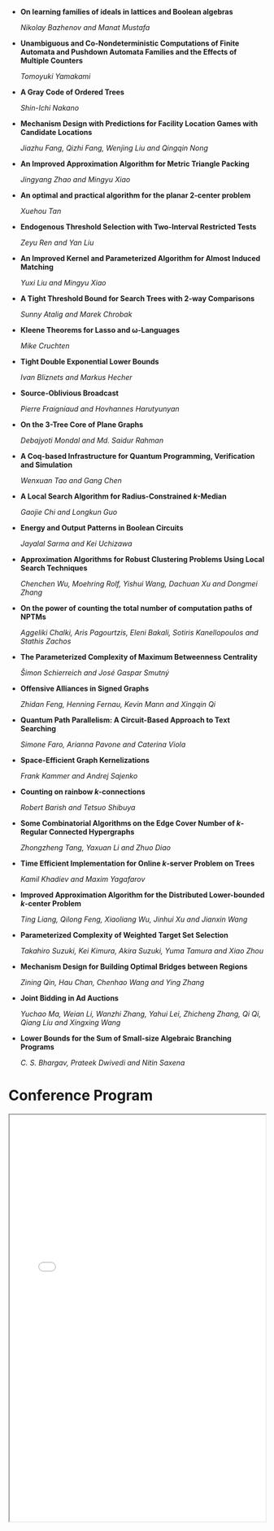 - **On learning families of ideals in lattices and Boolean algebras**

	 *Nikolay Bazhenov and Manat Mustafa* 

- **Unambiguous and Co-Nondeterministic Computations of Finite Automata and Pushdown Automata Families and the Effects of Multiple Counters**

	 *Tomoyuki Yamakami* 

- **A Gray Code of Ordered Trees**

	 *Shin-Ichi Nakano* 

- **Mechanism Design with Predictions for Facility Location Games with Candidate Locations**

	 *Jiazhu Fang, Qizhi Fang, Wenjing Liu and Qingqin Nong* 

- **An Improved Approximation Algorithm for Metric Triangle Packing**

	 *Jingyang Zhao and Mingyu Xiao* 

- **An optimal and practical algorithm for the planar 2-center problem**

	 *Xuehou Tan* 

- **Endogenous Threshold Selection with Two-Interval Restricted Tests**

	 *Zeyu Ren and Yan Liu* 

- **An Improved Kernel and Parameterized Algorithm for Almost Induced Matching**

	 *Yuxi Liu and Mingyu Xiao* 

- **A Tight Threshold Bound for Search Trees with 2-way Comparisons**

	 *Sunny Atalig and Marek Chrobak* 

- **Kleene Theorems for Lasso and ω-Languages**

	 *Mike Cruchten* 

- **Tight Double Exponential Lower Bounds**

	 *Ivan Bliznets and Markus Hecher* 

- **Source-Oblivious Broadcast**

	 *Pierre Fraigniaud and Hovhannes Harutyunyan* 

- **On the 3-Tree Core of Plane Graphs**

	 *Debajyoti Mondal and Md. Saidur Rahman* 

- **A Coq-based Infrastructure for Quantum Programming, Verification and Simulation**

	 *Wenxuan Tao and Gang Chen* 

- **A Local Search Algorithm for Radius-Constrained $k$-Median**

	 *Gaojie Chi and Longkun Guo* 

- **Energy and Output Patterns in Boolean Circuits**

	 *Jayalal Sarma and Kei Uchizawa* 

- **Approximation Algorithms for Robust Clustering Problems Using Local Search Techniques**

	 *Chenchen Wu, Moehring Rolf, Yishui Wang, Dachuan Xu and Dongmei Zhang* 

- **On the power of counting the total number of computation paths of NPTMs**

	 *Aggeliki Chalki, Aris Pagourtzis, Eleni Bakali, Sotiris Kanellopoulos and Stathis Zachos* 

- **The Parameterized Complexity of Maximum Betweenness Centrality**

	 *Šimon Schierreich and José Gaspar Smutný* 

- **Offensive Alliances in Signed Graphs**

	 *Zhidan Feng, Henning Fernau, Kevin Mann and Xingqin Qi* 

- **Quantum Path Parallelism: A Circuit-Based Approach to Text Searching**

	 *Simone Faro, Arianna Pavone and Caterina Viola* 

- **Space-Efficient Graph Kernelizations**

	 *Frank Kammer and Andrej Sajenko* 

- **Counting on rainbow $k$-connections**

	 *Robert Barish and Tetsuo Shibuya* 

- **Some Combinatorial Algorithms on the Edge Cover Number of $k$-Regular Connected Hypergraphs**

	 *Zhongzheng Tang, Yaxuan Li and Zhuo Diao* 

- **Time Efficient Implementation for Online $k$-server Problem on Trees**

	 *Kamil Khadiev and Maxim Yagafarov* 

- **Improved Approximation Algorithm for the Distributed Lower-bounded $k$-center Problem**

	 *Ting Liang, Qilong Feng, Xiaoliang Wu, Jinhui Xu and Jianxin Wang* 

- **Parameterized Complexity of Weighted Target Set Selection**

	 *Takahiro Suzuki, Kei Kimura, Akira Suzuki, Yuma Tamura and Xiao Zhou* 

- **Mechanism Design for Building Optimal Bridges between Regions**

	 *Zining Qin, Hau Chan, Chenhao Wang and Ying Zhang* 

- **Joint Bidding in Ad Auctions**

	 *Yuchao Ma, Weian Li, Wanzhi Zhang, Yahui Lei, Zhicheng Zhang, Qi Qi, Qiang Liu and Xingxing Wang* 

- **Lower Bounds for the Sum of Small-size Algebraic Branching Programs**

	 *C. S. Bhargav, Prateek Dwivedi and Nitin Saxena* 

# **Conference Program**
<iframe
  src="../assets/program.pdf"
  width="100%"
  height="800px"
></iframe>